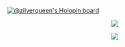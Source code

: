 [![@zilverqueen's Holopin board](https://holopin.io/api/user/board?user=zilverqueen)](https://holopin.io/@zilverqueen)

<p align="center" https://github.com/anuraghazra/github-readme-stats>
<img src="https://github-readme-stats.vercel.app/api?username=ZilverQueen&show_icons=true&theme=tokyonight">

<p align="center">
<img src="https://komarev.com/ghpvc/?username=ZilverQueen&style=flat-square&color=blue">
